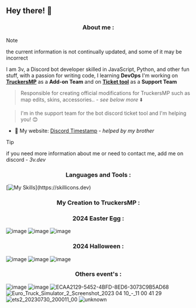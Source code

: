 
## Hey there! 👋 
 
<h3 align="center">About me :</h3>

> [!NOTE]
> the current information is not continually updated, and some of it may be incorrect

I am 3v, a Discord bot developer skilled in JavaScript, Python, and other fun stuff, with a passion for writing code, I learning **DevOps** 
I'm working on **[TruckersMP](https://truckersmp.com/)** as a **Add-on Team** and on **[Ticket tool](https://tickettool.xyz/)** as a **Support Team** 

> Responsible for creating official modifications for TruckersMP such as map edits, skins, accessories.. - *see below more* ⬇️

> I'm in the support team for the bot discord ticket tool and I'm helping you! 😊

- 🔗 My website: [Discord Timestamp](https://r.3v.fi/discord-timestamps/) - *helped by my brother*

> [!TIP]
> if you need more information about me or need to contact me, add me on discord - *3v.dev*

<h3 align="center">Languages and Tools :</h3>

[![My Skills](https://skillicons.dev/icons?i=js,discordjs,idea,nodejs,phpstorm,py,vscode,)](https://skillicons.dev)

<h3 align="center">My Creation to TruckersMP :</h3>
<h3 align="center">2024 Easter Egg :</h3> 

![image](https://github.com/3vfi-dev/3vfi-dev/assets/123122023/11589131-0ab7-4303-ac0e-bc257e9db57d)
![image](https://github.com/3vfi-dev/3vfi-dev/assets/123122023/b17e45cf-f711-428b-a13e-cf6c9e1b2274)
![image](https://github.com/3vfi-dev/3vfi-dev/assets/123122023/67bacd05-5559-42d7-b039-d7af02727147)

<h3 align="center">2024 Halloween :</h3>

![image](https://github.com/3vfi-dev/3vfi-dev/assets/123122023/5193ddaa-bebb-4abf-9ff5-1c1cb913fc34)
![image](https://github.com/3vfi-dev/3vfi-dev/assets/123122023/1a14ba16-d2ed-490c-a11c-b9da1d20c29c)
![image](https://github.com/3vfi-dev/3vfi-dev/assets/123122023/b4ef7f6f-4c93-4fcf-b33b-b4606c96825b)

<h3 align="center">Others event's :</h3>


![image](https://github.com/3vfi-dev/3vfi-dev/assets/123122023/e9d474fa-e76a-4f17-bd75-817515b62e1a)
![image](https://github.com/3vfi-dev/3vfi-dev/assets/123122023/320ffd1a-352a-4411-82a1-7d90987835c0)
![ECAA2129-5452-4BFD-8ED6-3073C9B5AD68](https://github.com/3vfi-dev/3vfi-dev/assets/123122023/ec3ed798-1365-4ee6-a522-77e71083bdc7)
![Euro_Truck_Simulator_2_Screenshot_2023 04 10_-_11 00 41 29](https://github.com/3vfi-dev/3vfi-dev/assets/123122023/2467d9b2-0936-4f7c-a723-8d802eeed150)
![ets2_20230730_200011_00](https://github.com/3vfi-dev/3vfi-dev/assets/123122023/c8e1ed55-57c2-4b52-8ea3-622290866cbc)
![unknown](https://github.com/3vfi-dev/3vfi-dev/assets/123122023/f403fa5f-71eb-4ec1-9195-016a772c6cff)






